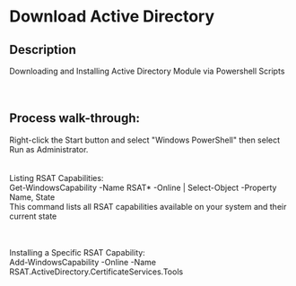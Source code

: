 
<h1>Download Active Directory</h1>

<h2>Description</h2>
Downloading and Installing Active Directory Module via Powershell Scripts
<br />
<br />
<br />

<h2>Process walk-through:</h2>
Right-click the Start button and select "Windows PowerShell" then select Run as Administrator.
<br />
<br />
<br />
Listing RSAT Capabilities: <br/>
Get-WindowsCapability -Name RSAT* -Online | Select-Object -Property Name, State
<br />
This command lists all RSAT capabilities available on your system and their current state
<br />
<br />
<br />



Installing a Specific RSAT Capability:
<br />
Add-WindowsCapability -Online -Name RSAT.ActiveDirectory.CertificateServices.Tools
<br />
<br />
<br />
<br />
<br />
<br />
<br />
